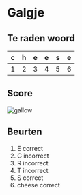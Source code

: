 # Galgje

## Te raden woord

|c|h|e|e|s|e|
|-|-|-|-|-|-|
|1|2|3|4|5|6|

## Score
![gallow](./images/4.png)

## Beurten

1. E correct
2. G incorrect
3. R incorrect
4. T incorrect
5. S correct
6. cheese correct

